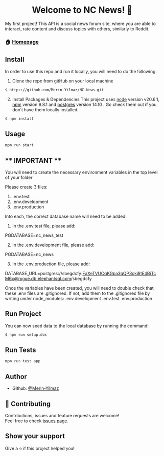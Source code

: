 <h1 align="center">Welcome to NC News! 👋</h1>

My first project!
This API is a social news forum site, where you are able to interact, rate content and discuss topics with others, similarly to Reddit.

### 🏠 [Homepage](https://nc-news-api-od1r.onrender.com)

## Install

In order to use this repo and run it locally, you will need to do the following:

1. Clone the repo from gitHub on your local machine

```sh
$ https://github.com/Merin-Yilmaz/NC-News.git
```

2. Install Packages & Dependencies
   This project uses [node](http://nodejs.org) version v20.6.1, [npm](https://npmjs.com) version 9.8.1 and [postgres](https://www.postgresql.org) version 14.10 .
   Go check them out if you don't have them locally installed.

```sh
$ npm install
```

## Usage

```sh
npm run start
```

## ** IMPORTANT **

You will need to create the necessary environment variables in the top level of your folder

Please create 3 files:

1. .env.test
2. .env.development
3. .env.production

Into each, the correct database name will need to be added:

1. In the .env.test file, please add:

PGDATABASE=nc_news_test

2. In the .env.development file, please add:

PGDATABASE=nc_news

3. In the .env.production file, please add:

DATABASE_URL=postgres://sbegdcfy:FaXeTVUCqKGpa3qQP3oki8tE4BiTcM6x@rogue.db.elephantsql.com/sbegdcfy

Once the variables have been created, you will need to double check that these .env files are .gitignored.
If not, add them to the .gitignored file by writing under
node_modules:
.env.development
.env.test
.env.production

## Run Project

You can now seed data to the local database by running the command:

```sh
$ npm run setup.dbs
```

## Run Tests

```sh
npm run test app
```

## Author

- Github: [@Merin-Yilmaz](https://github.com/Merin-Yilmaz)

## 🤝 Contributing

Contributions, issues and feature requests are welcome!<br />Feel free to check [issues page](https://github.com/Merin-Yilmaz/NC-News/issues).

## Show your support

Give a ⭐️ if this project helped you!

